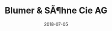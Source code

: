 ﻿---
title:          "Blumer & SÃ¶hne Cie AG"
date:           "2018-07-05"
draft:          false
robotsExclude:  true
---
